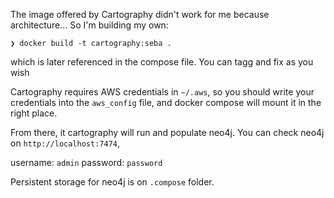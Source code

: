  The image offered by Cartography didn't work for me because architecture... So I'm building my own:

 `❯ docker build -t cartography:seba .`

 which is later referenced in the compose file. You can tagg and fix as you wish

 Cartography requires AWS credentials in `~/.aws`, so you should write your credentials into the
 `aws_config` file, and docker compose will mount it in the right place.

 From there, it cartography will run and populate neo4j. You can check neo4j on `http://localhost:7474`, 

 username: `admin`
 password: `password`

 Persistent storage for neo4j is on `.compose` folder.
